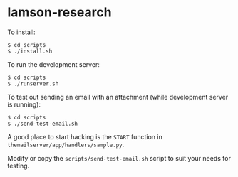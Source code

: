 lamson-research
===============

To install:

    $ cd scripts
    $ ./install.sh

To run the development server:

    $ cd scripts
    $ ./runserver.sh

To test out sending an email with an attachment (while development server is running):

    $ cd scripts
    $ ./send-test-email.sh

A good place to start hacking is the `START` function in `themailserver/app/handlers/sample.py`.

Modify or copy the `scripts/send-test-email.sh` script to suit your needs for testing.
